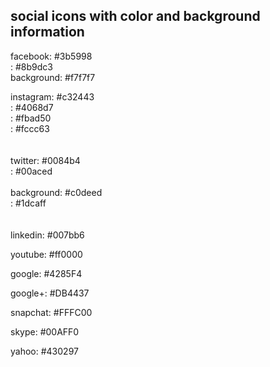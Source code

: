 ## social icons with color and background information

facebook: #3b5998<br>
        : #8b9dc3<br>
  background: #f7f7f7
  
instagram: #c32443<br>
         : #4068d7<br>
         : #fbad50<br>
         : #fccc63<br>
<br><br>
twitter: #0084b4<br>
       : #00aced<br><br>
  background: #c0deed<br>
            : #1dcaff<br>
<br><br>
linkedin: #007bb6

youtube: #ff0000

google: #4285F4

google+: #DB4437

snapchat: #FFFC00

skype: #00AFF0

yahoo: #430297

